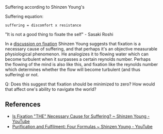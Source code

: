 
Suffering according to Shinzen Young's

Suffering equation:
```
suffering = discomfort x resistance
```

"It is not a good thing to fixate the self" - Sasaki Roshi

In a [discussion on fixation](https://www.youtube.com/watch?v=N6ElQ9y5qQ0&t=623s&ab_channel=ShinzenVideos) Shinzen Young suggests that fixation is a necessary cause of suffering, and that perhaps it's an objective measurable physiological phenomenon. He analogizes it to flowing water which can become turbulent when it surpasses a certain reynolds number. Perhaps the flowing of the mind is also like this, and fixation like the reynolds number which determines whether the flow will become turbulent (and thus suffering) or not.

Q: Does this suggest that fixation should be minimized to zero? How would that affect one's ability to navigate the world?

## References
- [Is Fixation "THE" Necessary Cause for Suffering? ~ Shinzen Young - YouTube](https://www.youtube.com/watch?v=N6ElQ9y5qQ0&t=623s&ab_channel=ShinzenVideos)
- [Purification and Fulfilment: Four Formulas ~ Shinzen Young - YouTube](https://www.youtube.com/watch?v=9u9nuSf9g1g&ab_channel=ShinzenYoungTeachings~expandcontract)






